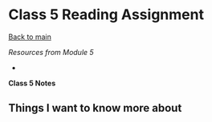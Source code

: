 # Class 5 Reading Assignment

[Back to main](https://michaeldulin.github.io/reading-notes)

*Resources from Module 5* 

- []()


**Class 5 Notes**

## Things I want to know more about